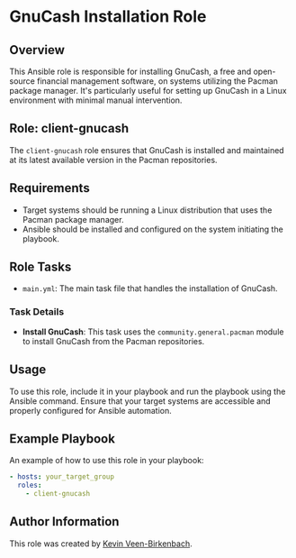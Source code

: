 # GnuCash Installation Role

## Overview
This Ansible role is responsible for installing GnuCash, a free and open-source financial management software, on systems utilizing the Pacman package manager. It's particularly useful for setting up GnuCash in a Linux environment with minimal manual intervention.

## Role: client-gnucash
The `client-gnucash` role ensures that GnuCash is installed and maintained at its latest available version in the Pacman repositories.

## Requirements
- Target systems should be running a Linux distribution that uses the Pacman package manager.
- Ansible should be installed and configured on the system initiating the playbook.

## Role Tasks
- `main.yml`: The main task file that handles the installation of GnuCash.

### Task Details
- **Install GnuCash**: This task uses the `community.general.pacman` module to install GnuCash from the Pacman repositories.

## Usage
To use this role, include it in your playbook and run the playbook using the Ansible command. Ensure that your target systems are accessible and properly configured for Ansible automation.

## Example Playbook
An example of how to use this role in your playbook:

```yaml
- hosts: your_target_group
  roles:
    - client-gnucash
```

## Author Information
This role was created by [Kevin Veen-Birkenbach](https://cybermaster.space).